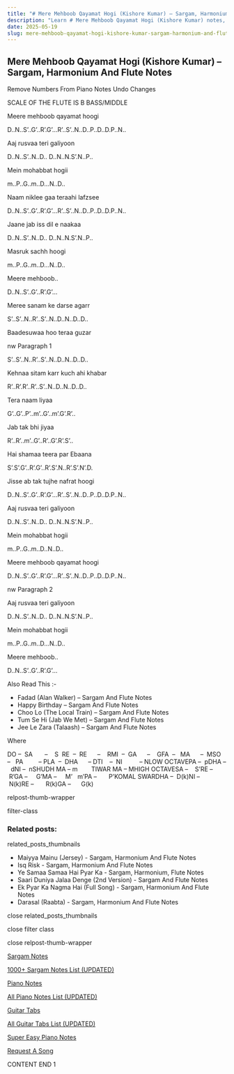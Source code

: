 ```yaml
---
title: "# Mere Mehboob Qayamat Hogi (Kishore Kumar) – Sargam, Harmonium And Flute Notes"
description: "Learn # Mere Mehboob Qayamat Hogi (Kishore Kumar) notes, sargam, harmonium notations and flute notes. Easy step-by-step tutorial for beginners."
date: 2025-05-19
slug: mere-mehboob-qayamat-hogi-kishore-kumar-sargam-harmonium-and-flute-notes
---
```


## Mere Mehboob Qayamat Hogi (Kishore Kumar) – Sargam, Harmonium And Flute Notes

Remove Numbers From Piano Notes
Undo Changes

SCALE OF THE FLUTE IS B BASS/MIDDLE

Meere mehboob qayamat hoogi

D..N..S’..G’..R’.G’…R’..S’..N..D..P..D..D.P..N..

Aaj rusvaa teri galiyoon

D..N..S’..N..D.. D..N..N.S’.N..P..

Mein mohabbat hogii

m..P..G..m..D…N..D..

Naam niklee gaa teraahi lafzsee

D..N..S’..G’..R’.G’…R’..S’..N..D..P..D..D.P..N..

Jaane jab iss dil e naakaa

D..N..S’..N..D.. D..N..N.S’.N..P..

Masruk sachh hoogi

m..P..G..m..D…N..D..

Meere mehboob..

D..N..S’..G’..R’.G’…

Meree sanam ke darse agarr

S’..S’..N..R’..S’..N..D..N..D..D..

Baadesuwaa hoo teraa guzar

nw Paragraph 1

S’..S’..N..R’..S’..N..D..N..D..D..

Kehnaa sitam karr kuch ahi khabar

R’..R’.R’..R’..S’..N..D..N..D..D..

Tera naam liyaa

G’..G’..P’..m’..G’..m’.G’.R’..

Jab tak bhi jiyaa

R’..R’..m’..G’..R’..G’.R’.S’..

Hai shamaa teera par Ebaana

S’.S’.G’..R’.G’..R’.S’.N..R’.S’.N’.D.

Jisse ab tak tujhe nafrat hoogi

D..N..S’..G’..R’.G’…R’..S’..N..D..P..D..D.P..N..

Aaj rusvaa teri galiyoon

D..N..S’..N..D.. D..N..N.S’.N..P..

Mein mohabbat hogii

m..P..G..m..D..N..D..

Meere mehboob qayamat hoogi

D..N..S’..G’..R’.G’…R’..S’..N..D..P..D..D.P..N..

nw Paragraph 2

Aaj rusvaa teri galiyoon

D..N..S’..N..D.. D..N..N.S’.N..P..

Mein mohabbat hogii

m..P..G..m..D…N..D..

Meere mehboob..

D..N..S’..G’..R’.G’…



Also Read This :-



* Fadad (Alan Walker) – Sargam And Flute Notes
* Happy Birthday – Sargam And Flute Notes
* Choo Lo (The Local Train) – Sargam And Flute Notes
* Tum Se Hi (Jab We Met) – Sargam And Flute Notes
* Jee Le Zara (Talaash) – Sargam And Flute Notes

Where



DO –  SA       –    S  RE  –  RE      –    RMI  –  GA      –    GFA  –   MA      –  MSO  –   PA         – PLA  –  DHA      – DTI    –  NI          – NLOW OCTAVEPA –  pDHA –  dNI –  nSHUDH MA – m        TIWAR MA – MHIGH OCTAVESA –    S’RE –     R’GA –     G’MA –     M’   m’PA –       P’KOMAL SWARDHA –  D(k)NI –       N(k)RE –       R(k)GA –      G(k)



relpost-thumb-wrapper

filter-class

### Related posts:

related_posts_thumbnails

* Maiyya Mainu (Jersey) - Sargam, Harmonium And Flute Notes
* Isq Risk - Sargam, Harmonium And Flute Notes
* Ye Samaa Samaa Hai Pyar Ka - Sargam, Harmonium, Flute Notes
* Saari Duniya Jalaa Denge (2nd Version) - Sargam And Flute Notes
* Ek Pyar Ka Nagma Hai (Full Song) - Sargam, Harmonium And Flute Notes
* Darasal (Raabta) - Sargam, Harmonium And Flute Notes

close related_posts_thumbnails

close filter class

close relpost-thumb-wrapper

[Sargam Notes](/sargam-notes.html)

[1000+ Sargam Notes List (UPDATED)](/all-songs-list-sargam-notes.html)

[Piano Notes](/piano-notes.html)

[All Piano Notes List (UPDATED)](/all-songs-list-piano-notes.html)

[Guitar Tabs](/guitar-tabs.html)

[All Guitar Tabs List (UPDATED)](/all-songs-list-guitar-tabs.html)

[Super Easy Piano Notes](https://studywall.in/)

[Request A Song](/request-a-song.html)

CONTENT END 1

